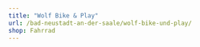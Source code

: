 ```yaml
---
title: "Wolf Bike & Play"
url: /bad-neustadt-an-der-saale/wolf-bike-und-play/
shop: Fahrrad
---
```

